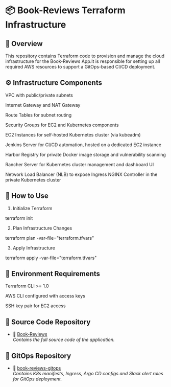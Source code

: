 # 📦 Book-Reviews Terraform Infrastructure

## 📌 Overview

This repository contains Terraform code to provision and manage the cloud infrastructure for the Book-Reviews App.It is responsible for setting up all required AWS resources to support a GitOps-based CI/CD deployment.

## ⚙️ Infrastructure Components

VPC with public/private subnets

Internet Gateway and NAT Gateway

Route Tables for subnet routing

Security Groups for EC2 and Kubernetes components

EC2 Instances for self-hosted Kubernetes cluster (via kubeadm)

Jenkins Server for CI/CD automation, hosted on a dedicated EC2 instance

Harbor Registry for private Docker image storage and vulnerability scanning

Rancher Server for Kubernetes cluster management and dashboard UI

Network Load Balancer (NLB) to expose Ingress NGINX Controller in the private Kubernetes cluster

## 🚀 How to Use

1. Initialize Terraform

terraform init

2. Plan Infrastructure Changes

terraform plan -var-file="terraform.tfvars"

3. Apply Infrastructure

terraform apply -var-file="terraform.tfvars"

## 💪 Environment Requirements

Terraform CLI >= 1.0

AWS CLI configured with access keys

SSH key pair for EC2 access


## 🔗 Source Code Repository
- 📁 [Book-Reviews](https://github.com/nnhaiNam/Book-Reviews.git)  
    _Contains the full source code of the application._
  

## 🔗 GitOps Repository
- 📁 [book-reviews-gitops](https://github.com/nnhaiNam/book-reviews-gitops.git)  
    _Contains K8s manifests, Ingress, Argo CD configs and Slack alert rules for GitOps deployment._

